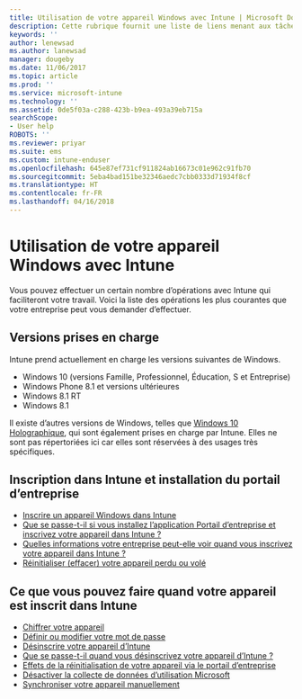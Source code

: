 ```yaml
---
title: Utilisation de votre appareil Windows avec Intune | Microsoft Docs
description: Cette rubrique fournit une liste de liens menant aux tâches que les utilisateurs peuvent effectuer sur leur appareil mobile Windows quand ce dernier est inscrit dans Intune
keywords: ''
author: lenewsad
ms.author: lanewsad
manager: dougeby
ms.date: 11/06/2017
ms.topic: article
ms.prod: ''
ms.service: microsoft-intune
ms.technology: ''
ms.assetid: 0de5f03a-c288-423b-b9ea-493a39eb715a
searchScope:
- User help
ROBOTS: ''
ms.reviewer: priyar
ms.suite: ems
ms.custom: intune-enduser
ms.openlocfilehash: 645e87ef731cf911824ab16673c01e962c91fb70
ms.sourcegitcommit: 5eba4bad151be32346aedc7cbb0333d71934f8cf
ms.translationtype: HT
ms.contentlocale: fr-FR
ms.lasthandoff: 04/16/2018
---
```

# <a name="using-your-windows-device-with-intune"></a>Utilisation de votre appareil Windows avec Intune

Vous pouvez effectuer un certain nombre d’opérations avec Intune qui faciliteront votre travail. Voici la liste des opérations les plus courantes que votre entreprise peut vous demander d’effectuer.

## <a name="supported-versions"></a>Versions prises en charge

Intune prend actuellement en charge les versions suivantes de Windows.

* Windows 10 (versions Famille, Professionnel, Éducation, S et Entreprise)
* Windows Phone 8.1 et versions ultérieures
* Windows 8.1 RT
* Windows 8.1

Il existe d’autres versions de Windows, telles que [Windows 10 Holographique](https://www.microsoft.com/hololens), qui sont également prises en charge par Intune. Elles ne sont pas répertoriées ici car elles sont réservées à des usages très spécifiques.

## <a name="enrolling-into-intune-and-installing-the-company-portal"></a>Inscription dans Intune et installation du portail d’entreprise

- [Inscrire un appareil Windows dans Intune](enroll-your-device-in-intune-windows.md)
- [Que se passe-t-il si vous installez l’application Portail d’entreprise et inscrivez votre appareil dans Intune ?](what-happens-if-you-install-the-company-portal-app-and-enroll-your-device-in-intune-windows.md)
- [Quelles informations votre entreprise peut-elle voir quand vous inscrivez votre appareil dans Intune ?](what-info-can-your-company-see-when-you-enroll-your-device-in-intune.md)
- [Réinitialiser (effacer) votre appareil perdu ou volé](reset-erase-your-device-cpwebsite.md)

## <a name="things-you-can-do-when-your-device-is-enrolled-in-intune"></a>Ce que vous pouvez faire quand votre appareil est inscrit dans Intune

- [Chiffrer votre appareil](encrypt-your-device-windows.md)
- [Définir ou modifier votre mot de passe](set-or-change-your-password-windows.md)
- [Désinscrire votre appareil d’Intune](unenroll-your-device-from-intune-windows.md)
- [Que se passe-t-il quand vous désinscrivez votre appareil d’Intune ?](what-happens-if-you-unenroll-your-device-from-intune-windows.md)
- [Effets de la réinitialisation de votre appareil via le portail d’entreprise](what-happens-if-you-reset-your-device-using-the-company-portal-windows.md)
- [Désactiver la collecte de données d’utilisation Microsoft](turn-off-microsoft-usage-data-collection-windows.md)
- [Synchroniser votre appareil manuellement](sync-your-device-manually-windows.md)
